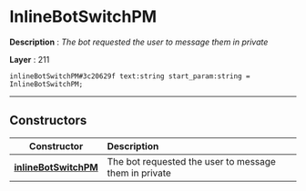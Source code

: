 # InlineBotSwitchPM

**Description** : *The bot requested the user to message them in private*

**Layer** : 211

```tl
inlineBotSwitchPM#3c20629f text:string start_param:string = InlineBotSwitchPM;
```

---

## Constructors

| Constructor | Description |
| :---: | :--- |
| [**inlineBotSwitchPM**](constructor/inlineBotSwitchPM) | The bot requested the user to message them in private |